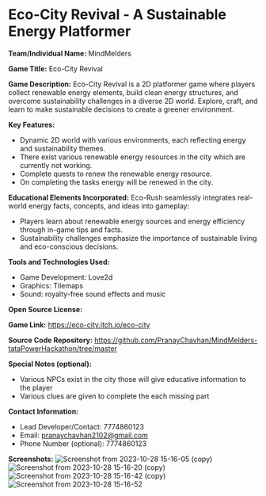 # Eco-City Revival - A Sustainable Energy Platformer

**Team/Individual Name:** MindMelders

**Game Title:** Eco-City Revival

**Game Description:** 
Eco-City Revival  is a 2D platformer game where players collect renewable energy elements, build clean energy structures, and overcome sustainability challenges in a diverse 2D world. Explore, craft, and learn to make sustainable decisions to create a greener environment.

**Key Features:**
- Dynamic 2D world with various environments, each reflecting energy and sustainability themes.
- There exist various renewable energy resources in the city which are currently not working.
- Complete quests to renew the renewable energy resource.
- On completing the tasks energy will be renewed in the city.

**Educational Elements Incorporated:**
Eco-Rush seamlessly integrates real-world energy facts, concepts, and ideas into gameplay:
- Players learn about renewable energy sources and energy efficiency through in-game tips and facts.
- Sustainability challenges emphasize the importance of sustainable living and eco-conscious decisions.

**Tools and Technologies Used:**
- Game Development: Love2d
- Graphics: Tilemaps
- Sound: royalty-free sound effects and music

**Open Source License:** 

**Game Link:** https://eco-city.itch.io/eco-city

**Source Code Repository:** https://github.com/PranayChavhan/MindMelders-tataPowerHackathon/tree/master

**Special Notes (optional):**
- Various NPCs exist in the city those will give educative information to the player
- Various clues are given to complete the each missing part

**Contact Information:**
- Lead Developer/Contact: 7774860123
- Email: pranaychavhan2102@gmail.com
- Phone Number (optional): 7774860123


**Screenshots:**
![Screenshot from 2023-10-28 15-16-05 (copy)](https://github.com/PranayChavhan/MindMelders-tataPowerHackathon/assets/85397500/0a926eff-1883-4d08-8006-cecd4f356601)
![Screenshot from 2023-10-28 15-16-20 (copy)](https://github.com/PranayChavhan/MindMelders-tataPowerHackathon/assets/85397500/d3c0391e-e054-41bb-9d53-72f03f0f5245)
![Screenshot from 2023-10-28 15-16-42 (copy)](https://github.com/PranayChavhan/MindMelders-tataPowerHackathon/assets/85397500/56eaade8-88aa-4722-9885-d767d98e7178)
![Screenshot from 2023-10-28 15-16-52](https://github.com/PranayChavhan/MindMelders-tataPowerHackathon/assets/85397500/60701dfc-b180-4580-9073-6c84eba23b06)

